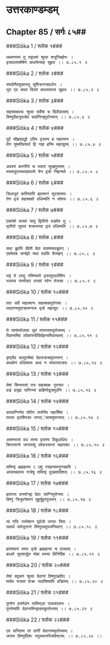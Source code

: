 उत्तरकाण्डम्डम्
===============================


## Chapter 85  / सर्गः ८५##


###Slōka 1 / श्लोक १###


    लक्ष्मणस्य तु तद्वाक्यं श्रुत्वा शत्रुनिबर्हणः ।
    वृत्रघातमशेषेण कथयेत्याह सुव्रत ।। ७.८५.१ ॥


###Slōka 2 / श्लोक २###


    राघवेणैवमुक्तस्तु सुमित्रानन्दवर्धनः ।
    भूय एव कथां दिव्यां कथयामास सुव्रतः ।। ७.८५.२ ॥


###Slōka 3 / श्लोक ३###


    सहस्राक्षवचः श्रुत्वा सर्वेषां च दिवौकसाम् ।
    विष्णुर्देवानुवाचेदं सर्वानिन्द्रपुरोगमान् ।। ७.८५.३ ॥


###Slōka 4 / श्लोक ४###


    पूर्वं सौहृदबद्धो ऽस्मि वृत्रस्य ह महात्मनः ।
    तेन युष्मत्प्रियार्थं हि नाहं हन्मि महासुरम् ।। ७.८५.४ ॥


###Slōka 5 / श्लोक ५###


    अवश्यं करणीयं च भवतां सुखमुत्तमम् ।
    तस्मादुपायमाख्यास्ये येन वृत्रो निहन्यते ।। ७.८५.५ ॥


###Slōka 6 / श्लोक ६###


    त्रिधाभूतं करिष्यामि ह्यात्मानं सुरसत्तमाः ।
    तेन वृत्रं सहस्राक्षो वधिष्यति न संशयः ।। ७.८५.६ ॥


###Slōka 7 / श्लोक ७###


    एकांशो वासवं यातु द्वितीयो वज्रमेव तु ।
    तृतीयो भूतलं शक्रस्तदा वृत्रं वधिष्यति ।। ७.८५.७ ॥


###Slōka 8 / श्लोक ८###


    तथा ब्रुवति देवेशे देवा वाक्यमथाब्रुवन् ।
    एवमेतन्न सन्देहो यथा वदसि दैत्यहन् ।। ७.८५.८ ॥


###Slōka 9 / श्लोक ९###


    भद्रं ते ऽस्तु गमिष्यामो वृत्रासुरवधैषिणः ।
    भजस्व परमोदार वासवं स्वेन तेजसा ।। ७.८५.९ ॥


###Slōka 10 / श्लोक १०###


    ततः सर्वे महात्मानः सहस्राक्षपुरोगमाः ।
    तदारण्यमुपाक्रामन्यत्र वृत्रो महासुरः ।। ७.८५.१० ॥


###Slōka 11 / श्लोक ११###


    ते पश्यंस्तेजसा भूतं तप्यन्तमसुरोत्तमम् ।
    पिबन्तमिव लोकांस्त्रीन्निर्दहन्तमिवाम्बरम् ।। ७.८५.११ ॥


###Slōka 12 / श्लोक १२###


    दृष्ट्वैव चासुरश्रेष्ठं देवास्त्रासमुपागमन् ।
    कथमेनं वधिष्यामः कथं न स्यात्पराजयः ।। ७.८५.१२ ॥


###Slōka 13 / श्लोक १३###


    तेषां चिन्तयतां तत्र सहस्राक्षः पुरन्दरः ।
    वज्रं प्रगृह्य पाणिभ्यां प्राहिणोद्वृत्रमूर्धनि ।। ७.८५.१३ ॥


###Slōka 14 / श्लोक १४###


    कालाग्निनेव घोरेण तप्तेनैव महार्चिषा ।
    पतता वृत्रशिरसा जगत्ऺत्रासमुपागमत् ।। ७.८५.१४ ॥


###Slōka 15 / श्लोक १५###


    असम्भाव्यं वधं तस्य वृत्रस्य विबुधाधिपः ।
    चिन्तयानो जगामाशु लोकस्यान्तं महायशाः ।। ७.८५.१५ ॥


###Slōka 16 / श्लोक १६###


    तमिन्द्रं ब्रह्महत्या ऽ ऽशु गच्छन्तमनुगच्छति ।
    अपतच्चास्य गात्रेषु तमिन्द्रं दुःखमाविशत् ।। ७.८५.१६ ॥


###Slōka 17 / श्लोक १७###


    हतारयः प्रनष्टेन्द्रा देवाः साग्निपुरोगमाः ।
    विष्णुं त्रिभुवनेशानं मुहुर्मुहुरपूजयन् ।। ७.८५.१७ ॥


###Slōka 18 / श्लोक १८###


    त्वं गतिः परमेशान पूर्वजो जगतः पिता ।
    रक्षार्थं सर्वभूतानां विष्णुत्वमुपजग्मिवान् ।। ७.८५.१८ ॥


###Slōka 19 / श्लोक १९###


    हतश्चायं त्वया वृत्रो ब्रह्महत्या च वासवम् ।
    बाधते सुरशार्दूल मोक्षं तस्या विनिर्दिश ।। ७.८५.१९ ॥


###Slōka 20 / श्लोक २०###


    तेषां तद्वचनं श्रुत्वा देवानां विष्णुरब्रवीत् ।
    मामेव यजतां शक्रः पावयिष्यामि वज्रिणम् ।। ७.८५.२० ॥


###Slōka 21 / श्लोक २१###


    पुण्येन हयमेधेन मामिष्ट्वा पाकशासनः ।
    पुनरेष्यति देवानामिन्द्रत्वमकुतोभयम् ।। ७.८५.२१ ॥


###Slōka 22 / श्लोक २२###


    एवं सन्दिश्य तां वाणीं देवानाममृतोपमाम् ।
    जगाम विष्णुर्देवेशः स्तूयमानस्त्रिविष्टपम् ।। ७.८५.२२ ।।



